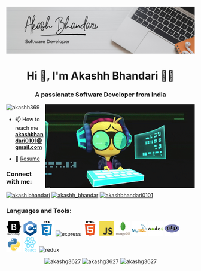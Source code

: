 ![logo](https://github.com/akashh369/akashh369/blob/main/mybanner.png)

<h1 align="center">Hi 👋, I'm Akashh Bhandari 👨‍💻</h1>
<h3 align="center">A passionate Software Developer from India</h3>

<img align="right" alt="coding" width="400" src="https://github.com/akashh369/akashh369/blob/main/code.gif">
<p align="left"> <img src="https://komarev.com/ghpvc/?username=akashh369&label=Profile%20views&color=0e75b6&style=flat" alt="akashh369" /> </p>
 
 

- 📫 How to reach me **akashbhandari0101@gmail.com**

- 📄 [Resume](https://drive.google.com/file/d/1XGrLk00lYhsYW-uTke8mfh9Aon_IDzVv/view?usp=sharing)

<h3 align="left">Connect with me:</h3>
<p align="left">
<a href="https://linkedin.com/in/akash bhandari" target="blank"><img align="center" src="https://raw.githubusercontent.com/rahuldkjain/github-profile-readme-generator/master/src/images/icons/Social/linked-in-alt.svg" alt="akash bhandari" height="30" width="40" /></a>
<a href="https://www.codechef.com/users/akashh_bhandar" target="blank"><img align="center" src="https://cdn.jsdelivr.net/npm/simple-icons@3.1.0/icons/codechef.svg" alt="akashh_bhandar" height="30" width="40" /></a>
<a href="https://www.leetcode.com/akashbhandari0101" target="blank"><img align="center" src="https://raw.githubusercontent.com/rahuldkjain/github-profile-readme-generator/master/src/images/icons/Social/leet-code.svg" alt="akashbhandari0101" height="30" width="40" /></a>
</p>

<h3 align="left">Languages and Tools:</h3>
<p align="left"> <img src="https://raw.githubusercontent.com/devicons/devicon/master/icons/bootstrap/bootstrap-plain-wordmark.svg" alt="bootstrap" width="40" height="40"/>
 <img src="https://raw.githubusercontent.com/devicons/devicon/master/icons/cplusplus/cplusplus-original.svg" alt="cplusplus" width="40" height="40"/>
 <img src="https://raw.githubusercontent.com/devicons/devicon/master/icons/css3/css3-original-wordmark.svg" alt="css3" width="40" height="40"/>
 <img src="https://e7.pngegg.com/pngimages/247/558/png-clipart-node-js-javascript-express-js-npm-react-github-angle-text.png" alt="express" width="40" height="40"/> 
 <img src="https://raw.githubusercontent.com/devicons/devicon/master/icons/html5/html5-original-wordmark.svg" alt="html5" width="40" height="40"/> 
 <img src="https://raw.githubusercontent.com/devicons/devicon/master/icons/javascript/javascript-original.svg" alt="javascript" width="40" height="40"/>
 <img src="https://raw.githubusercontent.com/devicons/devicon/master/icons/mongodb/mongodb-original-wordmark.svg" alt="mongodb" width="40" height="40"/>
 <img src="https://raw.githubusercontent.com/devicons/devicon/master/icons/mysql/mysql-original-wordmark.svg" alt="mysql" width="40" height="40"/> 
 <img src="https://raw.githubusercontent.com/devicons/devicon/master/icons/nodejs/nodejs-original-wordmark.svg" alt="nodejs" width="40" height="40"/>
 <img src="https://raw.githubusercontent.com/devicons/devicon/master/icons/php/php-original.svg" alt="php" width="40" height="40"/> 
 <img src="https://raw.githubusercontent.com/devicons/devicon/master/icons/python/python-original.svg" alt="python" width="40" height="40"/>
 <img src="https://raw.githubusercontent.com/devicons/devicon/master/icons/react/react-original-wordmark.svg" alt="react" width="40" height="40"/>
 <img src="https://static-00.iconduck.com/assets.00/puppeteer-icon-1371x2048-otngklvq.png" alt="redux" width="40" height="40"/> </p>

<!-- 
<p><img align="left" src="https://github-readme-stats.vercel.app/api/top-langs?username=akashh369&show_icons=true&locale=en&layout=compact" alt="akashh369" /></p>

<p>&nbsp;<img align="center" src="https://github-readme-stats.vercel.app/api?username=akashh369&show_icons=true&locale=en" alt="akashh369" /></p>

<p><img align="center" src="https://github-readme-streak-stats.herokuapp.com/?user=akashh369&" alt="akashh369" /></p>
 -->

<p align="center">
	<img
       height="180em"
		src="https://github-readme-stats.vercel.app/api?username=akashh369&show_icons=true&locale=en&theme=radical&count_private=true"
		alt="akashg3627"
	/>
  <img
       height="180em"
		src="https://github-readme-stats.vercel.app/api/top-langs?username=akashh369&show_icons=true&locale=en&layout=compact&theme=radical"
		alt="akashg3627"
	/>
	<img
		src="https://github-readme-streak-stats.herokuapp.com/?user=akashh369&theme=tokyonight"
		alt="akashg3627"
	/>
</p>
